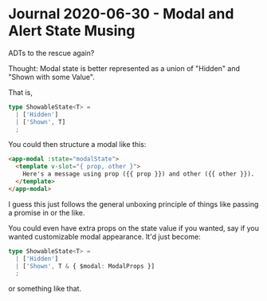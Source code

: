 Journal 2020-06-30 - Modal and Alert State Musing
========

ADTs to the rescue again?

Thought: Modal state is better represented as a union of "Hidden" and "Shown with some Value".

That is,

```typescript
type ShowableState<T> =
  | ['Hidden']
  | ['Shown', T]
  ;
```

You could then structure a modal like this:

```html
<app-modal :state="modalState">
  <template v-slot="{ prop, other }">
    Here's a message using prop ({{ prop }}) and other ({{ other }}).
  </template>
</app-modal>
```

I guess this just follows the general unboxing principle of things like passing a promise in or the like.

You could even have extra props on the state value if you wanted, say if you wanted customizable modal appearance.  It'd just become:

```typescript
type ShowableState<T> =
  | ['Hidden']
  | ['Shown', T & { $modal: ModalProps }]
  ;
```

or something like that.
